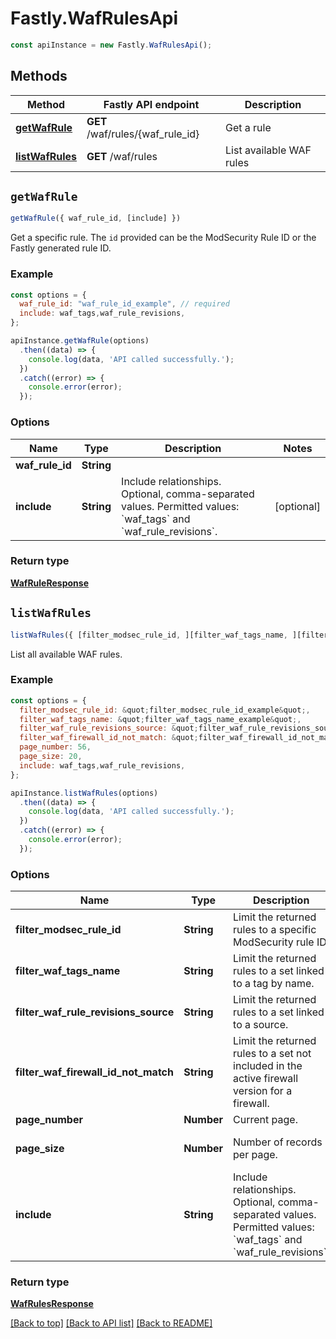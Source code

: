 # Fastly.WafRulesApi


```javascript
const apiInstance = new Fastly.WafRulesApi();
```
## Methods

Method | Fastly API endpoint | Description
------------- | ------------- | -------------
[**getWafRule**](WafRulesApi.md#getWafRule) | **GET** /waf/rules/{waf_rule_id} | Get a rule
[**listWafRules**](WafRulesApi.md#listWafRules) | **GET** /waf/rules | List available WAF rules



## `getWafRule`

```javascript
getWafRule({ waf_rule_id, [include] })
```

Get a specific rule. The `id` provided can be the ModSecurity Rule ID or the Fastly generated rule ID.

### Example

```javascript
const options = {
  waf_rule_id: "waf_rule_id_example", // required
  include: waf_tags,waf_rule_revisions,
};

apiInstance.getWafRule(options)
  .then((data) => {
    console.log(data, 'API called successfully.');
  })
  .catch((error) => {
    console.error(error);
  });
```

### Options

Name | Type | Description  | Notes
------------- | ------------- | ------------- | -------------
**waf_rule_id** | **String** |  |
**include** | **String** | Include relationships. Optional, comma-separated values. Permitted values: &#x60;waf_tags&#x60; and &#x60;waf_rule_revisions&#x60;.  | [optional]

### Return type

[**WafRuleResponse**](WafRuleResponse.md)


## `listWafRules`

```javascript
listWafRules({ [filter_modsec_rule_id, ][filter_waf_tags_name, ][filter_waf_rule_revisions_source, ][filter_waf_firewall_id_not_match, ][page_number, ][page_size, ][include] })
```

List all available WAF rules.

### Example

```javascript
const options = {
  filter_modsec_rule_id: &quot;filter_modsec_rule_id_example&quot;,
  filter_waf_tags_name: &quot;filter_waf_tags_name_example&quot;,
  filter_waf_rule_revisions_source: &quot;filter_waf_rule_revisions_source_example&quot;,
  filter_waf_firewall_id_not_match: &quot;filter_waf_firewall_id_not_match_example&quot;,
  page_number: 56,
  page_size: 20,
  include: waf_tags,waf_rule_revisions,
};

apiInstance.listWafRules(options)
  .then((data) => {
    console.log(data, 'API called successfully.');
  })
  .catch((error) => {
    console.error(error);
  });
```

### Options

Name | Type | Description  | Notes
------------- | ------------- | ------------- | -------------
**filter_modsec_rule_id** | **String** | Limit the returned rules to a specific ModSecurity rule ID. | [optional]
**filter_waf_tags_name** | **String** | Limit the returned rules to a set linked to a tag by name. | [optional]
**filter_waf_rule_revisions_source** | **String** | Limit the returned rules to a set linked to a source. | [optional]
**filter_waf_firewall_id_not_match** | **String** | Limit the returned rules to a set not included in the active firewall version for a firewall. | [optional]
**page_number** | **Number** | Current page. | [optional]
**page_size** | **Number** | Number of records per page. | [optional] [default to 20]
**include** | **String** | Include relationships. Optional, comma-separated values. Permitted values: &#x60;waf_tags&#x60; and &#x60;waf_rule_revisions&#x60;.  | [optional]

### Return type

[**WafRulesResponse**](WafRulesResponse.md)


[[Back to top]](#) [[Back to API list]](../../README.md#endpoints)
[[Back to README]](../../README.md)
